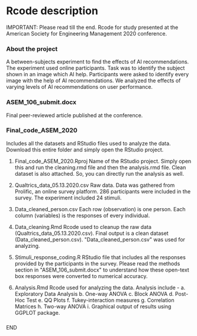 # Rcode description
IMPORTANT: Please read till the end.
Rcode for study presented at the American Society for Engineering Management 2020 conference.


### About the project
A between-subjects experiment to find the effects of AI recommendations.
The experiment used online participants.
Task was to identify the subject shown in an image which AI help.
Participants were asked to identify every image with the help of AI recommendations.
We analyzed the effects of varying levels of AI recommendations on user performance.


### ASEM_106_submit.docx
Final peer-reviewed article published at the conference.


### Final_code_ASEM_2020
Includes all the datasets and RStudio files used to analyze the data.
Download this entire folder and simply open the RStudio project.

  1. Final_code_ASEM_2020.Rproj
  Name of the RStudio project. 
  Simply open this and run the cleaning.rmd file and then the analysis.rmd file.
  Clean dataset is also attached. So, you can directly run the analysis as well.
  
  2. Qualtrics_data_05.13.2020.csv
  Raw data.
  Data was gathered from Prolific, an online survey platform.
  286 participants were included in the survey. 
  The experiment included 24 stimuli.
  
  3. Data_cleaned_person.csv
  Each row (observation) is one person. 
  Each column (variables) is the responses of every individual.

  4. Data_cleaning.Rmd
  Rcode used to cleanup the raw data (Qualtrics_data_05.13.2020.csv).
  Final output is a clean dataset (Data_cleaned_person.csv). 
  "Data_cleaned_person.csv" was used for analyzing.
  
  5. Stimuli_response_coding.R
  RStudio file that includes all the responses provided by the participants in the survey.
  Please read the methods section in "ASEM_106_submit.docx" to understand how these open-text box responses were converted to numerical accuracy.
  
  6. Analysis.Rmd
  Rcode used for analyzing the data. Analysis include -
    a. Exploratory Data Analysis
    b. One-way ANOVA
    c. Block ANOVA
    d. Post-Hoc Test
    e. QQ Plots
    f. Tukey-interaction measures
    g. Correlation Matrices
    h. Two-way ANOVA
    i. Graphical output of results using GGPLOT package.
#####

END
    
    
    
    
    
    
    
    
    
    
  
  
